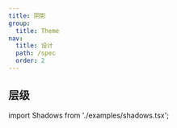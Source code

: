```yaml
---
title: 阴影
group:
  title: Theme
nav:
  title: 设计
  path: /spec
  order: 2
---
```


## 层级

import Shadows from './examples/shadows.tsx';

<Shadows />
